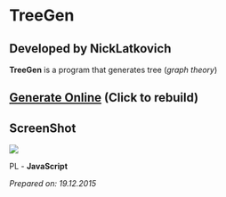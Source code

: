 # TreeGen

## Developed by NickLatkovich

**TreeGen** is a program that generates tree (*graph theory*)

## [**Generate Online**](https://googledrive.com/host/0By05m6YZ9rvEaHFpQ1I3aE9UaUE "Generate Online") **(Click to rebuild)**

## ScreenShot
<img src="http://2.firepic.org/2/images/2015-12/19/3uxnlcswect4.png">

PL - **JavaScript**

*Prepared on: 19.12.2015*
